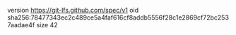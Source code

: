 version https://git-lfs.github.com/spec/v1
oid sha256:78477343ec2c489ce5a4faf616cf8addb5556f28c1e2869cf72bc2537aadae4f
size 42
